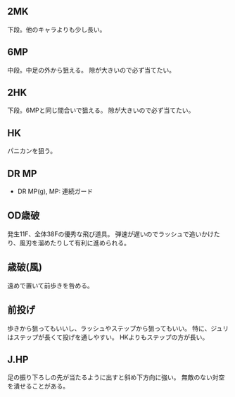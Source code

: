 ## 2MK

下段。他のキャラよりも少し長い。

## 6MP

中段。中足の外から狙える。
隙が大きいので必ず当てたい。

## 2HK

下段。6MPと同じ間合いで狙える。
隙が大きいので必ず当てたい。

## HK

パニカンを狙う。

## DR MP

- DR MP(g), MP: 連続ガード

## OD歳破

発生11F、全体38Fの優秀な飛び道具。
弾速が遅いのでラッシュで追いかけたり、風刃を溜めたりして有利に進められる。

## 歳破(風)

遠めで置いて前歩きを咎める。

## 前投げ

歩きから狙ってもいいし、ラッシュやステップから狙ってもいい。
特に、ジュリはステップが長くて投げを通しやすい。
HKよりもステップの方が長い。

## J.HP

足の振り下ろしの先が当たるように出すと斜め下方向に強い。
無敵のない対空を潰せることがある。
